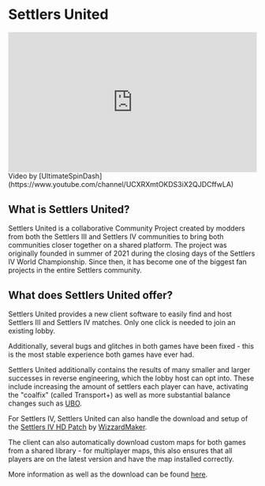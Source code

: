 # Settlers United

<iframe style="width: 100%;aspect-ratio:16/9;" src="https://www.youtube.com/embed/zj1RJqZbHw0" frameborder="0" allowfullscreen></iframe>
<figcaption markdown>
Video by [UltimateSpinDash](https://www.youtube.com/channel/UCXRXmtOKDS3iX2QJDCffwLA)

</figcaption>
            

## What is Settlers United?

Settlers United is a collaborative Community Project created by modders from both the Settlers III and Settlers IV communities to bring both communities closer together on a shared platform. The project was originally founded in summer of 2021 during the closing days of the Settlers IV World Championship. Since then, it has become one of the biggest fan projects in the entire Settlers community.

## What does Settlers United offer?

Settlers United provides a new client software to easily find and host Settlers III and Settlers IV matches. Only one click is needed to join an existing lobby.

Additionally, several bugs and glitches in both games have been fixed - this is the most stable experience both games have ever had.

Settlers United additionally contains the results of many smaller and larger successes in reverse engineering, which the lobby host can opt into. These include increasing the amount of settlers each player can have, activating the "coalfix" (called Transport+) as well as more substantial balance changes such as [UBO](ultimate-balance-overhaul-ubo.md).

For Settlers IV, Settlers United can also handle the download and setup of the [Settlers IV HD Patch](https://settlers4-hd.com/) by [WizzardMaker](https://github.com/WizzardMaker).

The client can also automatically download custom maps for both games from a shared library - for multiplayer maps, this also ensures that all players are on the latest version and have the map installed correctly.

More information as well as the download can be found [here](https://settlers-united.com/de/).

